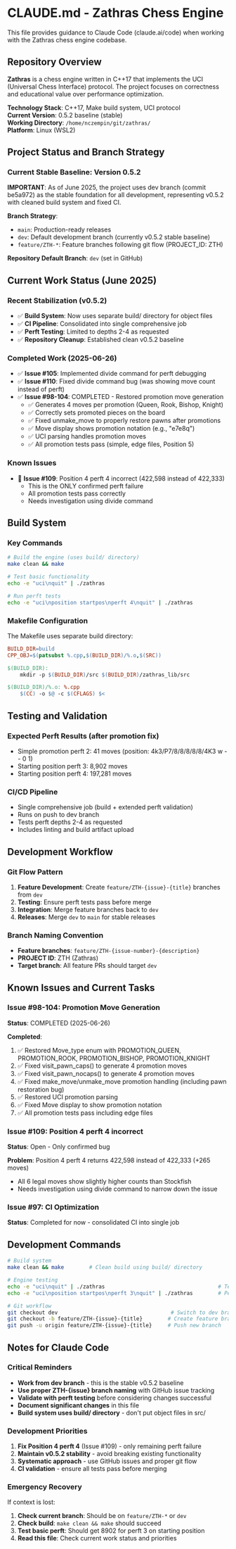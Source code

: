 # CLAUDE.md - Zathras Chess Engine

This file provides guidance to Claude Code (claude.ai/code) when working with the Zathras chess engine codebase.

## Repository Overview

**Zathras** is a chess engine written in C++17 that implements the UCI (Universal Chess Interface) protocol. The project focuses on correctness and educational value over performance optimization.

**Technology Stack**: C++17, Make build system, UCI protocol  
**Current Version**: 0.5.2 baseline (stable)  
**Working Directory**: `/home/nczempin/git/zathras/`  
**Platform**: Linux (WSL2)

## Project Status and Branch Strategy

### Current Stable Baseline: Version 0.5.2

**IMPORTANT**: As of June 2025, the project uses dev branch (commit be5a972) as the stable foundation for all development, representing v0.5.2 with cleaned build system and fixed CI.

**Branch Strategy**:
- `main`: Production-ready releases 
- `dev`: Default development branch (currently v0.5.2 stable baseline)
- `feature/ZTH-*`: Feature branches following git flow (PROJECT_ID: ZTH)

**Repository Default Branch**: `dev` (set in GitHub)

## Current Work Status (June 2025)

### Recent Stabilization (v0.5.2)
- ✅ **Build System**: Now uses separate build/ directory for object files
- ✅ **CI Pipeline**: Consolidated into single comprehensive job
- ✅ **Perft Testing**: Limited to depths 2-4 as requested
- ✅ **Repository Cleanup**: Established clean v0.5.2 baseline

### Completed Work (2025-06-26)
- ✅ **Issue #105**: Implemented divide command for perft debugging
- ✅ **Issue #110**: Fixed divide command bug (was showing move count instead of perft)
- ✅ **Issue #98-104**: COMPLETED - Restored promotion move generation
  - ✅ Generates 4 moves per promotion (Queen, Rook, Bishop, Knight)
  - ✅ Correctly sets promoted pieces on the board
  - ✅ Fixed unmake_move to properly restore pawns after promotions
  - ✅ Move display shows promotion notation (e.g., "e7e8q")
  - ✅ UCI parsing handles promotion moves
  - ✅ All promotion tests pass (simple, edge files, Position 5)

### Known Issues
- 🐛 **Issue #109**: Position 4 perft 4 incorrect (422,598 instead of 422,333)
  - This is the ONLY confirmed perft failure
  - All promotion tests pass correctly
  - Needs investigation using divide command

## Build System

### Key Commands

```bash
# Build the engine (uses build/ directory)
make clean && make

# Test basic functionality  
echo -e "uci\nquit" | ./zathras

# Run perft tests
echo -e "uci\nposition startpos\nperft 4\nquit" | ./zathras
```

### Makefile Configuration

The Makefile uses separate build directory:

```makefile
BUILD_DIR=build
CPP_OBJ=$(patsubst %.cpp,$(BUILD_DIR)/%.o,$(SRC))

$(BUILD_DIR):
	mkdir -p $(BUILD_DIR)/src $(BUILD_DIR)/zathras_lib/src

$(BUILD_DIR)/%.o: %.cpp
	$(CC) -o $@ -c $(CFLAGS) $<
```

## Testing and Validation

### Expected Perft Results (after promotion fix)
- Simple promotion perft 2: 41 moves (position: 4k3/P7/8/8/8/8/8/4K3 w - - 0 1)
- Starting position perft 3: 8,902 moves
- Starting position perft 4: 197,281 moves

### CI/CD Pipeline
- Single comprehensive job (build + extended perft validation)
- Runs on push to dev branch
- Tests perft depths 2-4 as requested
- Includes linting and build artifact upload

## Development Workflow

### Git Flow Pattern
1. **Feature Development**: Create `feature/ZTH-{issue}-{title}` branches from `dev`
2. **Testing**: Ensure perft tests pass before merge
3. **Integration**: Merge feature branches back to `dev` 
4. **Releases**: Merge `dev` to `main` for stable releases

### Branch Naming Convention
- **Feature branches**: `feature/ZTH-{issue-number}-{description}`
- **PROJECT ID**: ZTH (Zathras)
- **Target branch**: All feature PRs should target `dev`

## Known Issues and Current Tasks

### Issue #98-104: Promotion Move Generation
**Status**: COMPLETED (2025-06-26)

**Completed**:
1. ✅ Restored Move_type enum with PROMOTION_QUEEN, PROMOTION_ROOK, PROMOTION_BISHOP, PROMOTION_KNIGHT
2. ✅ Fixed visit_pawn_caps() to generate 4 promotion moves  
3. ✅ Fixed visit_pawn_nocaps() to generate 4 promotion moves
4. ✅ Fixed make_move/unmake_move promotion handling (including pawn restoration bug)
5. ✅ Restored UCI promotion parsing
6. ✅ Fixed Move display to show promotion notation
7. ✅ All promotion tests pass including edge files

### Issue #109: Position 4 perft 4 incorrect
**Status**: Open - Only confirmed bug

**Problem**: Position 4 perft 4 returns 422,598 instead of 422,333 (+265 moves)
- All 6 legal moves show slightly higher counts than Stockfish
- Needs investigation using divide command to narrow down the issue

### Issue #97: CI Optimization
**Status**: Completed for now - consolidated CI into single job

## Development Commands
```bash
# Build system
make clean && make        # Clean build using build/ directory

# Engine testing  
echo -e "uci\nquit" | ./zathras                                    # Test UCI interface
echo -e "uci\nposition startpos\nperft 3\nquit" | ./zathras        # Performance test

# Git workflow
git checkout dev                                    # Switch to dev branch
git checkout -b feature/ZTH-{issue}-{title}        # Create feature branch
git push -u origin feature/ZTH-{issue}-{title}     # Push new branch
```

## Notes for Claude Code

### Critical Reminders
- **Work from dev branch** - this is the stable v0.5.2 baseline
- **Use proper ZTH-{issue} branch naming** with GitHub issue tracking
- **Validate with perft testing** before considering changes successful
- **Document significant changes** in this file
- **Build system uses build/ directory** - don't put object files in src/

### Development Priorities
1. **Fix Position 4 perft 4** (Issue #109) - only remaining perft failure
2. **Maintain v0.5.2 stability** - avoid breaking existing functionality
3. **Systematic approach** - use GitHub issues and proper git flow
4. **CI validation** - ensure all tests pass before merging

### Emergency Recovery
If context is lost:
1. **Check current branch**: Should be on `feature/ZTH-*` or `dev`
2. **Check build**: `make clean && make` should succeed
3. **Test basic perft**: Should get 8902 for perft 3 on starting position
4. **Read this file**: Check current work status and priorities